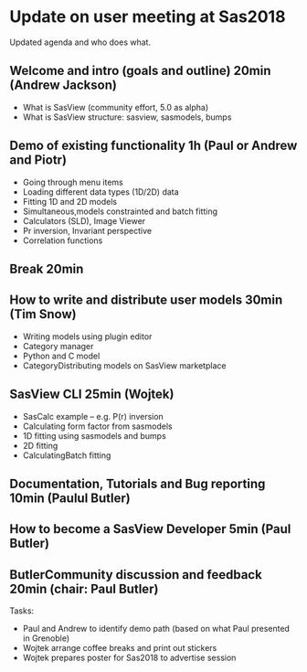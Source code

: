 # Update on user meeting at Sas2018

Updated agenda and who does what.

## Welcome and intro (goals and outline) 20min (Andrew Jackson)
- What is SasView (community effort, 5.0 as alpha)
- What is SasView structure: sasview, sasmodels, bumps
## Demo of existing functionality 1h   (Paul or Andrew and Piotr) 
- Going through menu items
- Loading different data types (1D/2D) data
- Fitting 1D and 2D models
- Simultaneous,models constrainted and batch fitting
- Calculators (SLD), Image Viewer 
- Pr inversion, Invariant perspective
- Correlation functions
## Break 20min
## How to write and distribute user models 30min (Tim Snow)
- Writing models using plugin editor
- Category manager
- Python and C model
- CategoryDistributing models on SasView marketplace 
## SasView CLI 25min (Wojtek)
- SasCalc example – e.g. P(r) inversion
- Calculating form factor from sasmodels
- 1D fitting using sasmodels and bumps
- 2D fitting
- CalculatingBatch fitting 
## Documentation, Tutorials and Bug reporting 10min (Paulul Butler)
## How to become a SasView Developer 5min (Paul Butler)
## ButlerCommunity discussion and feedback 20min (chair: Paul Butler)

Tasks:
- Paul and Andrew to identify demo path (based on what Paul presented in
  Grenoble)
- Wojtek arrange coffee breaks and print out stickers
- Wojtek prepares poster for Sas2018 to advertise session

